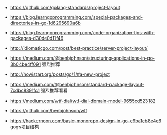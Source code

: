 - https://github.com/golang-standards/project-layout

- https://blog.learngoprogramming.com/special-packages-and-directories-in-go-1d6295690a6b

- https://blog.learngoprogramming.com/code-organization-tips-with-packages-d30de0d11f46

- http://idiomaticgo.com/post/best-practice/server-project-layout/


- https://medium.com/@benbjohnson/structuring-applications-in-go-3b04be4ff091
强烈推荐

- http://howistart.org/posts/go/1/#a-new-project

- https://medium.com/@benbjohnson/standard-package-layout-7cdbc8391fc1
强烈推荐看看
- https://medium.com/wtf-dial/wtf-dial-domain-model-9655cd523182

- https://github.com/benbjohnson/wtf

- https://hackernoon.com/basic-monorepo-design-in-go-e9ba1cb8e4e6
gogs项目结构